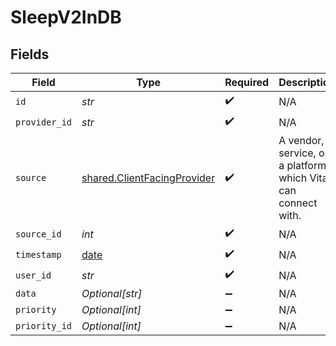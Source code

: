 # SleepV2InDB


## Fields

| Field                                                                      | Type                                                                       | Required                                                                   | Description                                                                | Example                                                                    |
| -------------------------------------------------------------------------- | -------------------------------------------------------------------------- | -------------------------------------------------------------------------- | -------------------------------------------------------------------------- | -------------------------------------------------------------------------- |
| `id`                                                                       | *str*                                                                      | :heavy_check_mark:                                                         | N/A                                                                        |                                                                            |
| `provider_id`                                                              | *str*                                                                      | :heavy_check_mark:                                                         | N/A                                                                        |                                                                            |
| `source`                                                                   | [shared.ClientFacingProvider](../../models/shared/clientfacingprovider.md) | :heavy_check_mark:                                                         | A vendor, a service, or a platform which Vital can connect with.           | {"name":"Oura","slug":"oura","logo":"https://logo_url.com"}                |
| `source_id`                                                                | *int*                                                                      | :heavy_check_mark:                                                         | N/A                                                                        |                                                                            |
| `timestamp`                                                                | [date](https://docs.python.org/3/library/datetime.html#date-objects)       | :heavy_check_mark:                                                         | N/A                                                                        |                                                                            |
| `user_id`                                                                  | *str*                                                                      | :heavy_check_mark:                                                         | N/A                                                                        |                                                                            |
| `data`                                                                     | *Optional[str]*                                                            | :heavy_minus_sign:                                                         | N/A                                                                        |                                                                            |
| `priority`                                                                 | *Optional[int]*                                                            | :heavy_minus_sign:                                                         | N/A                                                                        |                                                                            |
| `priority_id`                                                              | *Optional[int]*                                                            | :heavy_minus_sign:                                                         | N/A                                                                        |                                                                            |